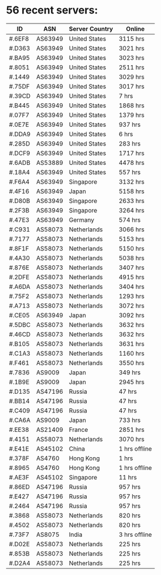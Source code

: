 # 56 recent servers:

| ID | ASN | Server Country | Online |
| ------ | ------ | ------ | ------ |
| #.6EF8 | AS63949 | United States | 3115 hrs |
| #.D363 | AS63949 | United States | 3021 hrs |
| #.BA95 | AS63949 | United States | 3023 hrs |
| #.8051 | AS63949 | United States | 2511 hrs |
| #.1449 | AS63949 | United States | 3029 hrs |
| #.75DF | AS63949 | United States | 3017 hrs |
| #.39CD | AS63949 | United States | 7 hrs |
| #.B445 | AS63949 | United States | 1868 hrs |
| #.07F7 | AS63949 | United States | 1379 hrs |
| #.0E7E | AS63949 | United States | 937 hrs |
| #.DDA9 | AS63949 | United States | 6 hrs |
| #.285D | AS63949 | United States | 283 hrs |
| #.DCF9 | AS63949 | United States | 1717 hrs |
| #.6ADB | AS53889 | United States | 4478 hrs |
| #.18A4 | AS63949 | United States | 557 hrs |
| #.F6A4 | AS63949 | Singapore | 3132 hrs |
| #.4F16 | AS63949 | Japan | 5158 hrs |
| #.D80B | AS63949 | Singapore | 2633 hrs |
| #.2F3B | AS63949 | Singapore | 3264 hrs |
| #.47E3 | AS63949 | Germany | 574 hrs |
| #.C931 | AS58073 | Netherlands | 3066 hrs |
| #.7177 | AS58073 | Netherlands | 5153 hrs |
| #.8F1F | AS58073 | Netherlands | 5150 hrs |
| #.4A30 | AS58073 | Netherlands | 5038 hrs |
| #.876E | AS58073 | Netherlands | 3407 hrs |
| #.2DFE | AS58073 | Netherlands | 4915 hrs |
| #.A6DA | AS58073 | Netherlands | 3404 hrs |
| #.75F2 | AS58073 | Netherlands | 1293 hrs |
| #.A713 | AS58073 | Netherlands | 3072 hrs |
| #.CE05 | AS63949 | Japan | 3092 hrs |
| #.5DBC | AS58073 | Netherlands | 3632 hrs |
| #.46CD | AS58073 | Netherlands | 3632 hrs |
| #.B105 | AS58073 | Netherlands | 3631 hrs |
| #.C1A3 | AS58073 | Netherlands | 1160 hrs |
| #.F461 | AS58073 | Netherlands | 3550 hrs |
| #.7836 | AS9009 | Japan | 349 hrs |
| #.1B9E | AS9009 | Japan | 2945 hrs |
| #.D135 | AS47196 | Russia | 47 hrs |
| #.BB14 | AS47196 | Russia | 47 hrs |
| #.C409 | AS47196 | Russia | 47 hrs |
| #.CA6A | AS9009 | Japan | 733 hrs |
| #.EE38 | AS21409 | France | 2851 hrs |
| #.4151 | AS58073 | Netherlands | 3070 hrs |
| #.E41E | AS45102 | China | 1 hrs offline |
| #.378F | AS4760 | Hong Kong | 1 hrs |
| #.8965 | AS4760 | Hong Kong | 1 hrs offline |
| #.AE3F | AS45102 | Singapore | 11 hrs |
| #.86ED | AS47196 | Russia | 957 hrs |
| #.E427 | AS47196 | Russia | 957 hrs |
| #.2464 | AS47196 | Russia | 957 hrs |
| #.3868 | AS58073 | Netherlands | 820 hrs |
| #.4502 | AS58073 | Netherlands | 820 hrs |
| #.73F7 | AS8075 | India | 3 hrs offline |
| #.D02E | AS58073 | Netherlands | 225 hrs |
| #.853B | AS58073 | Netherlands | 225 hrs |
| #.D2A4 | AS58073 | Netherlands | 225 hrs |

